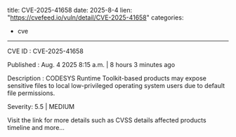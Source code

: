  
title: CVE-2025-41658
date: 2025-8-4
lien: "https://cvefeed.io/vuln/detail/CVE-2025-41658"
categories:
  - cve
---

CVE ID : CVE-2025-41658

Published :  Aug. 4
2025
8:15 a.m. | 8 hours
3 minutes ago

Description : CODESYS Runtime Toolkit-based products may expose sensitive files to local low-privileged operating system users due to default file permissions.

Severity: 5.5 | MEDIUM

Visit the link for more details
such as CVSS details
affected products
timeline
and more...
